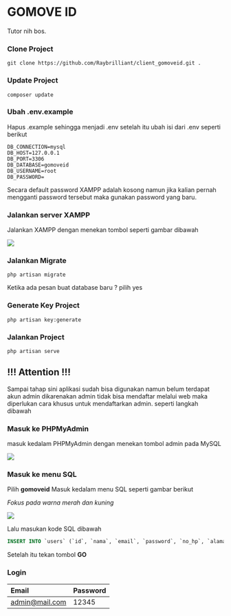 
# GOMOVE ID

Tutor nih bos.

### Clone Project
```
git clone https://github.com/Raybrilliant/client_gomoveid.git .
```
### Update Project
```
composer update
```
### Ubah .env.example
Hapus .example sehingga menjadi .env setelah itu ubah isi dari .env seperti berikut 

```
DB_CONNECTION=mysql
DB_HOST=127.0.0.1
DB_PORT=3306
DB_DATABASE=gomoveid
DB_USERNAME=root
DB_PASSWORD=
```
Secara default password XAMPP adalah kosong namun jika kalian pernah mengganti password tersebut maka gunakan password yang baru.

### Jalankan server XAMPP
Jalankan XAMPP dengan menekan tombol seperti gambar dibawah 

![](https://idcloudhost.com/wp-content/uploads/2020/03/Cara-Menggunakan-XAMPP-untuk-Menjalankan-PHP-MySQL-17.png)

### Jalankan Migrate

```
php artisan migrate
```
Ketika ada pesan buat database baru ? pilih yes
### Generate Key Project
```
php artisan key:generate
```
### Jalankan Project

```
php artisan serve
```


## !!! Attention !!!
Sampai tahap sini aplikasi sudah bisa digunakan namun belum terdapat akun admin dikarenakan admin tidak bisa mendaftar melalui web maka diperlukan cara khusus untuk mendaftarkan admin. seperti langkah dibawah

### Masuk ke PHPMyAdmin
masuk kedalam PHPMyAdmin dengan menekan tombol admin pada MySQL

![](https://skillforge.com/wp-content/uploads/2018/12/xamppadminbtn.png)

### Masuk ke menu SQL
Pilih **gomoveid** Masuk kedalam menu SQL seperti gambar berikut

*Fokus pada warna merah dan kuning*

![](https://wpengine.com/wp-content/uploads/2018/02/database_phpmyadmin_run_query-1024x302.png)

Lalu masukan kode SQL dibawah
```sql
INSERT INTO `users` (`id`, `nama`, `email`, `password`, `no_hp`, `alamat`, `role`, `created_at`, `updated_at`) VALUES ('1', 'Admin', 'admin@mail.com', '12345', '0812322121', NULL, '1', NULL, NULL);
```
Setelah itu tekan tombol **GO**

### Login
| Email | Password     |
| :-------- | :------- | 
| admin@mail.com | 12345 | 